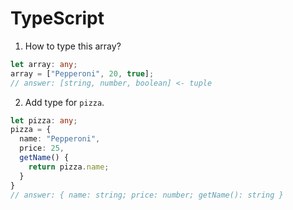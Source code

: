 # TypeScript

1. How to type this array?
```ts
let array: any;
array = ["Pepperoni", 20, true];
// answer: [string, number, boolean] <- tuple
```

2. Add type for `pizza`.
```ts
let pizza: any;
pizza = {
  name: "Pepperoni",
  price: 25,
  getName() {
    return pizza.name;
  }
}
// answer: { name: string; price: number; getName(): string } 
```
